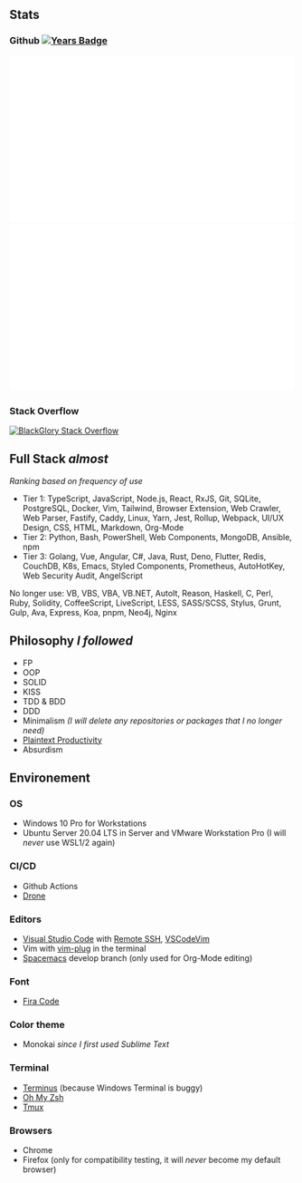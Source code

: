 ## Stats

### Github [![Years Badge](https://badges.pufler.dev/years/BlackGlory)](https://badges.pufler.dev)
![](https://github.com/BlackGlory/github-stats/raw/master/generated/overview.svg)
![](https://github.com/BlackGlory/github-stats/raw/master/generated/languages.svg)

### Stack Overflow
[![BlackGlory Stack Overflow](https://github-readme-stackoverflow.vercel.app/?userID=5462167&layout=compact)](https://stackoverflow.com/users/5462167/blackglory)

## Full Stack *almost*

*Ranking based on frequency of use*

- Tier 1: TypeScript, JavaScript, Node.js, React, RxJS, Git, SQLite, PostgreSQL, Docker, Vim, Tailwind, Browser Extension, Web Crawler, Web Parser, Fastify, Caddy, Linux, Yarn, Jest, Rollup, Webpack, UI/UX Design, CSS, HTML, Markdown, Org-Mode
- Tier 2: Python, Bash, PowerShell, Web Components, MongoDB, Ansible, npm
- Tier 3: Golang, Vue, Angular, C#, Java, Rust, Deno, Flutter, Redis, CouchDB, K8s, Emacs, Styled Components, Prometheus, AutoHotKey, Web Security Audit, AngelScript

No longer use: VB, VBS, VBA, VB.NET, AutoIt, Reason, Haskell, C, Perl, Ruby, Solidity, CoffeeScript, LiveScript, LESS, SASS/SCSS, Stylus, Grunt, Gulp, Ava, Express, Koa, pnpm, Neo4j, Nginx

## Philosophy *I followed*

- FP
- OOP
- SOLID
- KISS
- TDD & BDD
- DDD
- Minimalism *(I will delete any repositories or packages that I no longer need)*
- [Plaintext Productivity]
- Absurdism

[Plaintext Productivity]: http://plaintext-productivity.net/

## Environement

### OS
- Windows 10 Pro for Workstations
- Ubuntu Server 20.04 LTS in Server and VMware Workstation Pro (I will *never* use WSL1/2 again)

### CI/CD
- Github Actions
- [Drone]

[Drone]: https://github.com/drone/drone

### Editors
- [Visual Studio Code] with [Remote SSH], [VSCodeVim]
- Vim with [vim-plug] in the terminal
- [Spacemacs] develop branch (only used for Org-Mode editing)

[vim-plug]: https://github.com/junegunn/vim-plug

### Font
- [Fira Code]

[Fira Code]: https://github.com/tonsky/FiraCode

### Color theme
- Monokai *since I first used Sublime Text*

### Terminal
- [Terminus] (because Windows Terminal is buggy)
- [Oh My Zsh]
- [Tmux]

[Terminus]: https://github.com/Eugeny/terminus
[Tmux]: https://github.com/tmux/tmux
[Oh My Zsh]: https://github.com/ohmyzsh/ohmyzsh

### Browsers
- Chrome
- Firefox (only for compatibility testing, it will *never* become my default browser)

[Visual Studio Code]: https://code.visualstudio.com/
[Remote SSH]: https://marketplace.visualstudio.com/items?itemName=ms-vscode-remote.remote-ssh
[VSCodeVim]: https://github.com/VSCodeVim/Vim
[Spacemacs]: https://github.com/syl20bnr/spacemacs
